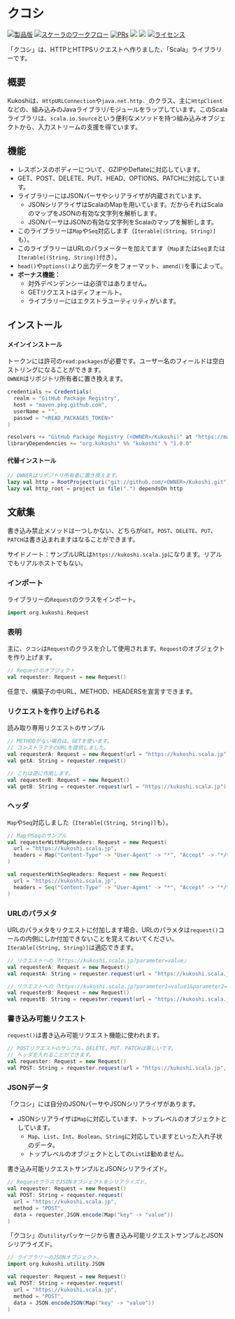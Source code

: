 # クコシ

<div>
  <p>
    <a href="https://github.com/KaNguy/Kukoshi/releases"><img src="https://shields.io/github/v/release/KaNguy/Kukoshi" alt="製品版"/></a>
    <a href="https://github.com/KaNguy/Kukoshi/actions/workflows/scala.yml"><img src="https://github.com/KaNguy/Kukoshi/actions/workflows/scala.yml/badge.svg" alt="スケーラのワークフロー"></a>
    <a href="https://github.com/KaNguy/Kukoshi/pulls"><img src="https://shields.io/github/issues-pr/KaNguy/Kukoshi?color=da301b" alt="PRs" /></a>
    <a><img src="https://shields.io/github/languages/code-size/KaNguy/Kukoshi?color=da301b" /></a>
    <a><img src="https://img.shields.io/github/last-commit/KaNguy/Kukoshi?color=007ace"></a>
    <a href="LICENSE.md"><img src="https://img.shields.io/github/license/KaNguy/Kukoshi?color=007ace" alt="ライセンス" /></a>
  </p>
</div>

「クコシ」は、HTTPとHTTPSリクエストへ作りました、「Scala」ライブラリーです。

## 概要
Kukoshiは、`HttpURLConnection`や`java.net.http._`のクラス、主に`HttpClient`などの、組み込みのJavaライブラリ/モジュールをラップしています。このScalaライブラリは、`scala.io.Source`という便利なメソッドを持つ組み込みオブジェクトから、入力ストリームの支援を得ています。

## 機能 
- レスポンスのボディーについて、GZIPやDeflateに対応しています。
- GET、POST、DELETE、PUT、HEAD、OPTIONS、PATCHに対応しています。
- ライブラリーにはJSONパーサやシリアライザが内蔵されています。 
  - JSONシリアライザはScalaのMapを用いています。だからそれはScalaのマップをJSONの有効な文字列を解析します。
  - JSONパーサはJSONの有効な文字列をScalaのマップを解析します。  
- このライブラリーは`Map`や`Seq`対応します（`Iterable[(String, String)]`も）。
- このライブラリーはURLのパラメーターを加えてます（`Map`または`Seq`または`Iterable[(String, String)]`付き）。
- `head()`や`options()`より出力データをフォーマット、`amend()`を事によって。
- **ボーナス機能：**
  - 対外デペンデンシーは必須ではありません。
  - GETリクエストはディフォールト。
  - ライブラリーにはエクストラユーティリティがいます。
  
## インストール 
####  メインインストール 
トークンには許可の`read:packages`が必要です。ユーザー名のフィールドは空白ストリングになることができます。  
`OWNER`はリポジトリ所有者に置き換えます。
```sbt 
credentials += Credentials(
  realm = "GitHub Package Registry",
  host = "maven.pkg.github.com",
  userName = "",
  passwd = "<READ_PACKAGES_TOKEN>"
)

resolvers += "GitHub Package Registry (<OWNER>/Kukoshi)" at "https://maven.pkg.github.com/<OWNER>/Kukoshi"
libraryDependencies += "org.kukoshi" %% "kukoshi" % "1.0.0"
```

#### 代替インストール
```sbt
// OWNERはリポジトリ所有者に置き換えます。
lazy val http = RootProject(uri("git://github.com/<OWNER>/Kukoshi.git"))
lazy val http_root = project in file(".") dependsOn http
```

## 文献集
書き込み禁止メソッドは一つしかない、どちらが`GET`。`POST`、`DELETE`、`PUT`、`PATCH`は書き込まれますはなることができます。

サイドノート：サンプルURLは`https://kukoshi.scala.jp`になります。リアルでもリアルホストでもない。

### インポート
ライブラリーの`Request`のクラスをインポート。
```scala
import org.kukoshi.Request
```  

### 表明
主に、`クコシ`は`Request`のクラスを介して使用されます。`Request`のオブジェクトを作り上げます。
```scala
// Requestのオブジェクト 
val requester: Request = new Request()
```  

任意で、構築子の中URL、METHOD、HEADERSを宣言すできます。

### リクエストを作り上げられる 
読み取り専用リクエストのサンプル
```scala
// METHODがない場合は、GETを使います。
// コンストラクタのURLを提供しました。
val requesterA: Request = new Request(url = "https://kukoshi.scala.jp")
val getA: String = requester.request()

// これは逆に作用します。
val requesterB: Request = new Request()
val getB: String = requester.request(url = "https://kukoshi.scala.jp")
```

### ヘッダ
`Map`や`Seq`対応しました（`Iterable[(String, String)]`も）。
```scala
// MapやSeqのサンプル
val requesterWithMapHeaders: Request = new Request(
  url = "https://kukoshi.scala.jp", 
  headers = Map("Content-Type" -> "User-Agent" -> "*", "Accept" -> "*/*")
)

val requesterWithSeqHeaders: Request = new Request(
  url = "https://kukoshi.scala.jp",
  headers = Seq("Content-Type" -> "User-Agent" -> "*", "Accept" -> "*/*")
)
```

### URLのパラメタ
URLのパラメタをリクエストに付加します場合、URLのパラメタは`request()`コールの内側にしか付加できないことを覚えておいてください。`Iterable[(String, String)]`は適応できます。
```scala
// リクエストへの『https://kukoshi.scala.jp?parameter=value』
val requesterA: Request = new Request()
val requestA: String = requester.request(url = "https://kukoshi.scala.jp", parameters = Map("parameter" -> "value"))

// リクエストへの『https://kukoshi.scala.jp?parameter1=value1&parameter2=value2』
val requesterB: Request = new Request()
val requestB: String = requester.request(url = "https://kukoshi.scala.jp", parameters = Map("parameter1" -> "value1", "parameter2" -> "value2"))
```

### 書き込み可能リクエスト
`request()`は書き込み可能リクエスト機能に使われます。
```scala
// POSTリクエストのサンプル。DELETE、PUT、PATCHは等しいです。
// ヘッダを入れることができます。
val requester: Request = new Request()
val POST: String = requester.request(url = "https://kukoshi.scala.jp", method = "POST", data = "{\"key\": \"value\"}")
```

### JSONデータ
「クコシ」には自分のJSONパーサやJSONシリアライザがあります。
  - JSONシリアライザは`Map`に対応しています、トップレベルのオブジェクトとしています。
    - `Map`、`List`、`Int`、`Boolean`、`String`に対応していますといった入れ子状のデータ。
    - トップレベルのオブジェクトとしての`List`は勧めません。

書き込み可能リクエストサンプルとJSONシリアライズド。
```scala
// RequestクラスでJSONオブジェクトをシリアライズド。
val requester: Request = new Request()
val POST: String = requester.request(
  url = "https://kukoshi.scala.jp", 
  method = "POST", 
  data = requester.JSON.encode(Map("key" -> "value"))
)
```

「クコシ」の`utility`パッケージから書き込み可能リクエストサンプルとJSONシリアライズド。
```scala
// ライブラリーのJSONオブジェクト。
import org.kukoshi.utility.JSON

val requester: Request = new Request()
val POST: String = requester.request(
  url = "https://kukoshi.scala.jp",
  method = "POST",
  data = JSON.encodeJSON(Map("key" -> "value"))
)
```